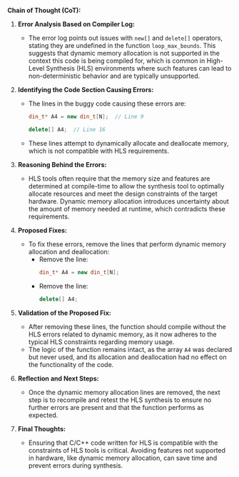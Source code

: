 **Chain of Thought (CoT):**

1. **Error Analysis Based on Compiler Log:**
   - The error log points out issues with `new[]` and `delete[]` operators, stating they are undefined in the function `loop_max_bounds`. This suggests that dynamic memory allocation is not supported in the context this code is being compiled for, which is common in High-Level Synthesis (HLS) environments where such features can lead to non-deterministic behavior and are typically unsupported.

2. **Identifying the Code Section Causing Errors:**
   - The lines in the buggy code causing these errors are:
     ```cpp
     din_t* A4 = new din_t[N];  // Line 9
     ```
     ```cpp
     delete[] A4;  // Line 16
     ```
   - These lines attempt to dynamically allocate and deallocate memory, which is not compatible with HLS requirements.

3. **Reasoning Behind the Errors:**
   - HLS tools often require that the memory size and features are determined at compile-time to allow the synthesis tool to optimally allocate resources and meet the design constraints of the target hardware. Dynamic memory allocation introduces uncertainty about the amount of memory needed at runtime, which contradicts these requirements.

4. **Proposed Fixes:**
   - To fix these errors, remove the lines that perform dynamic memory allocation and deallocation:
     - Remove the line:
       ```cpp
       din_t* A4 = new din_t[N];
       ```
     - Remove the line:
       ```cpp
       delete[] A4;
       ```

5. **Validation of the Proposed Fix:**
   - After removing these lines, the function should compile without the HLS errors related to dynamic memory, as it now adheres to the typical HLS constraints regarding memory usage.
   - The logic of the function remains intact, as the array `A4` was declared but never used, and its allocation and deallocation had no effect on the functionality of the code.

6. **Reflection and Next Steps:**
   - Once the dynamic memory allocation lines are removed, the next step is to recompile and retest the HLS synthesis to ensure no further errors are present and that the function performs as expected.

7. **Final Thoughts:**
   - Ensuring that C/C++ code written for HLS is compatible with the constraints of HLS tools is critical. Avoiding features not supported in hardware, like dynamic memory allocation, can save time and prevent errors during synthesis.